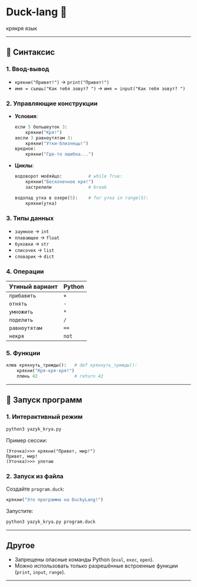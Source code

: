 # Duck-lang 🦆
крякря язык

---

## **📜 Синтаксис**  

### **1. Ввод-вывод**  
- `крякни("Привет!")` → `print("Привет!")`  
- `имя = съешь("Как тебя зовут? ")` → `имя = input("Как тебя зовут? ")`  

### **2. Управляющие конструкции**  
- **Условия**:  
  ```python
  если 5 большеуток 3:
      крякни("Кря!")  
  аесли 3 равноутятам 3:
      крякни("Утки-близнецы!")  
  вредное:
      крякни("Где-то ошибка...")  
  ```  

- **Циклы**:  
  ```python
  водоворот моёяйцо:          # while True:
      крякни("Бесконечное кря!")  
      застрелили              # break  

  водопад утка в озере(5):    # for утка in range(5):
      крякни(утка)  
  ```  

### **3. Типы данных**  
- `заумное` → `int`  
- `плавающее` → `float`  
- `буковки` → `str`  
- `списочек` → `list`  
- `словарик` → `dict`  

### **4. Операции**  
| Утиный вариант | Python |  
|----------------|--------|  
| `прибавить`    | `+`    |  
| `отнять`       | `-`    |  
| `умножить`     | `*`    |  
| `поделить`     | `/`    |  
| `равноутятам`  | `==`   |  
| `некря`        | `not`  |  

### **5. Функции**  
```python  
клюв крякнуть_трижды():   # def крякнуть_трижды():
    крякни("Кря-кря-кря!")  
    плюнь 42              # return 42  
```  

---

## **🚀 Запуск программ**  

### **1. Интерактивный режим**  
```bash  
python3 yazyk_krya.py  
```  
Пример сессии:  
```  
(Уточка)>>> крякни("Привет, мир!")  
Привет, мир!  
(Уточка)>>> улетаю  
```  

### **2. Запуск из файла**  
Создайте `program.duck`:  
```python  
крякни("Это программа на DuckyLang!")  
```  
Запустите:  
```bash  
python3 yazyk_krya.py program.duck  
```  

---

## **Другое**  
- Запрещены опасные команды Python (`eval`, `exec`, `open`).  
- Можно использовать только разрешённые встроенные функции (`print`, `input`, `range`).  

---
